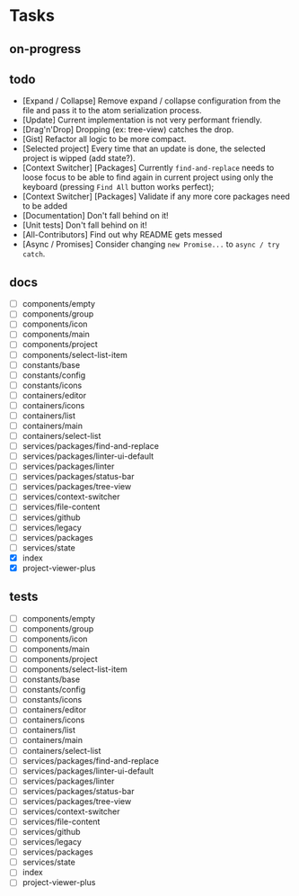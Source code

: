 # Tasks

## on-progress

## todo

- [Expand / Collapse] Remove expand / collapse configuration from the file and pass it to the atom serialization process.
- [Update] Current implementation is not very performant friendly.
- [Drag'n'Drop] Dropping (ex: tree-view) catches the drop.
- [Gist] Refactor all logic to be more compact.
- [Selected project] Every time that an update is done, the selected project is wipped (add state?).
- [Context Switcher] [Packages] Currently `find-and-replace` needs to loose focus to be able to find again in current project using only the keyboard (pressing `Find All` button works perfect);
- [Context Switcher] [Packages] Validate if any more core packages need to be added
- [Documentation] Don't fall behind on it!
- [Unit tests] Don't fall behind on it!
- [All-Contributors] Find out why README gets messed
- [Async / Promises] Consider changing `new Promise...` to `async / try catch`.

## docs

- [ ] components/empty
- [ ] components/group
- [ ] components/icon
- [ ] components/main
- [ ] components/project
- [ ] components/select-list-item
- [ ] constants/base
- [ ] constants/config
- [ ] constants/icons
- [ ] containers/editor
- [ ] containers/icons
- [ ] containers/list
- [ ] containers/main
- [ ] containers/select-list
- [ ] services/packages/find-and-replace
- [ ] services/packages/linter-ui-default
- [ ] services/packages/linter
- [ ] services/packages/status-bar
- [ ] services/packages/tree-view
- [ ] services/context-switcher
- [ ] services/file-content
- [ ] services/github
- [ ] services/legacy
- [ ] services/packages
- [ ] services/state
- [x] index
- [x] project-viewer-plus

## tests

- [ ] components/empty
- [ ] components/group
- [ ] components/icon
- [ ] components/main
- [ ] components/project
- [ ] components/select-list-item
- [ ] constants/base
- [ ] constants/config
- [ ] constants/icons
- [ ] containers/editor
- [ ] containers/icons
- [ ] containers/list
- [ ] containers/main
- [ ] containers/select-list
- [ ] services/packages/find-and-replace
- [ ] services/packages/linter-ui-default
- [ ] services/packages/linter
- [ ] services/packages/status-bar
- [ ] services/packages/tree-view
- [ ] services/context-switcher
- [ ] services/file-content
- [ ] services/github
- [ ] services/legacy
- [ ] services/packages
- [ ] services/state
- [ ] index
- [ ] project-viewer-plus
